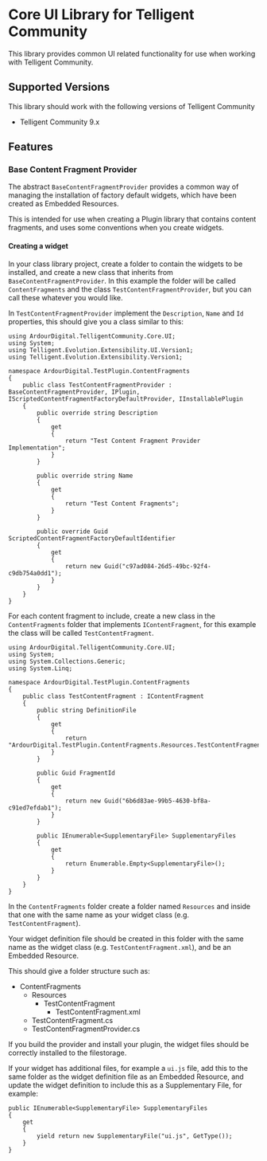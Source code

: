 # Core UI Library for Telligent Community

This library provides common UI related functionality for use when working with Telligent Community.

## Supported Versions
This library should work with the following versions of Telligent Community
- Telligent Community 9.x

## Features

### Base Content Fragment Provider

The abstract `BaseContentFragmentProvider` provides a common way of managing the installation of factory default widgets, which have been created as Embedded Resources.

This is intended for use when creating a Plugin library that contains content fragments, and uses some conventions when you create widgets.

#### Creating a widget

In your class library project, create a folder to contain the widgets to be installed, and create a new class that inherits from `BaseContentFragmentProvider`. In this example the folder will be called `ContentFragments` and the class `TestContentFragmentProvider`, but you can call these whatever you would like.

In `TestContentFragmentProvider` implement the `Description`, `Name` and `Id` properties, this should give you a class similar to this:

```
using ArdourDigital.TelligentCommunity.Core.UI;
using System;
using Telligent.Evolution.Extensibility.UI.Version1;
using Telligent.Evolution.Extensibility.Version1;

namespace ArdourDigital.TestPlugin.ContentFragments
{
    public class TestContentFragmentProvider : BaseContentFragmentProvider, IPlugin, IScriptedContentFragmentFactoryDefaultProvider, IInstallablePlugin
    {
        public override string Description
        {
            get
            {
                return "Test Content Fragment Provider Implementation";
            }
        }

        public override string Name
        {
            get
            {
                return "Test Content Fragments";
            }
        }

        public override Guid ScriptedContentFragmentFactoryDefaultIdentifier
        {
            get
            {
                return new Guid("c97ad084-26d5-49bc-92f4-c9db754a0dd1");
            }
        }
    }
}
```

For each content fragment to include, create a new class in the `ContentFragments` folder that implements `IContentFragment`, for this example the class will be called `TestContentFragment`.

```
using ArdourDigital.TelligentCommunity.Core.UI;
using System;
using System.Collections.Generic;
using System.Linq;

namespace ArdourDigital.TestPlugin.ContentFragments
{
    public class TestContentFragment : IContentFragment
    {
        public string DefinitionFile
        {
            get
            {
                return "ArdourDigital.TestPlugin.ContentFragments.Resources.TestContentFragment.TestContentFragment.xml";
            }
        }

        public Guid FragmentId
        {
            get
            {
                return new Guid("6b6d83ae-99b5-4630-bf8a-c91ed7efdab1");
            }
        }

        public IEnumerable<SupplementaryFile> SupplementaryFiles
        {
            get
            {
                return Enumerable.Empty<SupplementaryFile>();
            }
        }
    }
}
``` 

In the `ContentFragments` folder create a folder named `Resources` and inside that one with the same name as your widget class (e.g. `TestContentFragment`).

Your widget definition file should be created in this folder with the same name as the widget class (e.g. `TestContentFragment.xml`), and be an Embedded Resource.

This should give a folder structure such as:

- ContentFragments
    - Resources
        - TestContentFragment
            - TestContentFragment.xml
    - TestContentFragment.cs
    - TestContentFragmentProvider.cs
    
If you build the provider and install your plugin, the widget files should be correctly installed to the filestorage.

If your widget has additional files, for example a `ui.js` file, add this to the same folder as the widget definition file as an Embedded Resource, and update the widget definition to include this as a Supplementary File, for example:

```
public IEnumerable<SupplementaryFile> SupplementaryFiles
{
    get
    {
        yield return new SupplementaryFile("ui.js", GetType());
    }
}
```